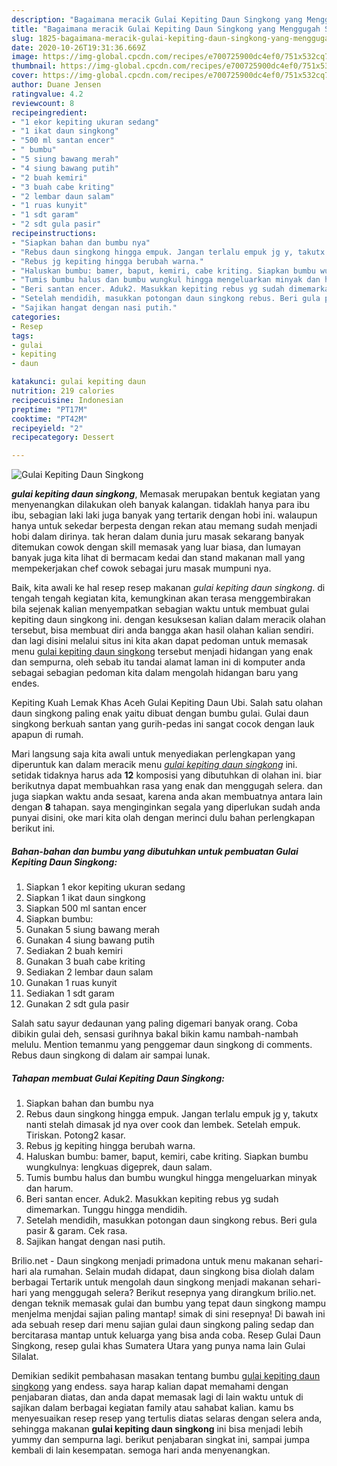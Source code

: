 ```yaml
---
description: "Bagaimana meracik Gulai Kepiting Daun Singkong yang Menggugah Selera"
title: "Bagaimana meracik Gulai Kepiting Daun Singkong yang Menggugah Selera"
slug: 1825-bagaimana-meracik-gulai-kepiting-daun-singkong-yang-menggugah-selera
date: 2020-10-26T19:31:36.669Z
image: https://img-global.cpcdn.com/recipes/e700725900dc4ef0/751x532cq70/gulai-kepiting-daun-singkong-foto-resep-utama.jpg
thumbnail: https://img-global.cpcdn.com/recipes/e700725900dc4ef0/751x532cq70/gulai-kepiting-daun-singkong-foto-resep-utama.jpg
cover: https://img-global.cpcdn.com/recipes/e700725900dc4ef0/751x532cq70/gulai-kepiting-daun-singkong-foto-resep-utama.jpg
author: Duane Jensen
ratingvalue: 4.2
reviewcount: 8
recipeingredient:
- "1 ekor kepiting ukuran sedang"
- "1 ikat daun singkong"
- "500 ml santan encer"
- " bumbu"
- "5 siung bawang merah"
- "4 siung bawang putih"
- "2 buah kemiri"
- "3 buah cabe kriting"
- "2 lembar daun salam"
- "1 ruas kunyit"
- "1 sdt garam"
- "2 sdt gula pasir"
recipeinstructions:
- "Siapkan bahan dan bumbu nya"
- "Rebus daun singkong hingga empuk. Jangan terlalu empuk jg y, takutx nanti stelah dimasak jd nya over cook dan lembek. Setelah empuk. Tiriskan. Potong2 kasar."
- "Rebus jg kepiting hingga berubah warna."
- "Haluskan bumbu: bamer, baput, kemiri, cabe kriting. Siapkan bumbu wungkulnya: lengkuas digeprek, daun salam."
- "Tumis bumbu halus dan bumbu wungkul hingga mengeluarkan minyak dan harum."
- "Beri santan encer. Aduk2. Masukkan kepiting rebus yg sudah dimemarkan. Tunggu hingga mendidih."
- "Setelah mendidih, masukkan potongan daun singkong rebus. Beri gula pasir &amp; garam. Cek rasa."
- "Sajikan hangat dengan nasi putih."
categories:
- Resep
tags:
- gulai
- kepiting
- daun

katakunci: gulai kepiting daun 
nutrition: 219 calories
recipecuisine: Indonesian
preptime: "PT17M"
cooktime: "PT42M"
recipeyield: "2"
recipecategory: Dessert

---
```



![Gulai Kepiting Daun Singkong](https://img-global.cpcdn.com/recipes/e700725900dc4ef0/751x532cq70/gulai-kepiting-daun-singkong-foto-resep-utama.jpg)

<b><i>gulai kepiting daun singkong</i></b>, Memasak merupakan bentuk kegiatan yang menyenangkan dilakukan oleh banyak kalangan. tidaklah hanya para ibu ibu, sebagian laki laki juga banyak yang tertarik dengan hobi ini. walaupun hanya untuk sekedar berpesta dengan rekan atau memang sudah menjadi hobi dalam dirinya. tak heran dalam dunia juru masak sekarang banyak ditemukan cowok dengan skill memasak yang luar biasa, dan lumayan banyak juga kita lihat di bermacam kedai dan stand makanan mall yang mempekerjakan chef cowok sebagai juru masak mumpuni nya.

Baik, kita awali ke hal resep resep makanan <i>gulai kepiting daun singkong</i>. di tengah tengah kegiatan kita, kemungkinan akan terasa menggembirakan bila sejenak kalian menyempatkan sebagian waktu untuk membuat gulai kepiting daun singkong ini. dengan kesuksesan kalian dalam meracik olahan tersebut, bisa membuat diri anda bangga akan hasil olahan kalian sendiri. dan lagi disini melalui situs ini kita akan dapat pedoman untuk memasak menu <u>gulai kepiting daun singkong</u> tersebut menjadi hidangan yang enak dan sempurna, oleh sebab itu tandai alamat laman ini di komputer anda sebagai sebagian pedoman kita dalam mengolah hidangan baru yang endes.

Kepiting Kuah Lemak Khas Aceh Gulai Kepiting Daun Ubi. Salah satu olahan daun singkong paling enak yaitu dibuat dengan bumbu gulai. Gulai daun singkong berkuah santan yang gurih-pedas ini sangat cocok dengan lauk apapun di rumah.


Mari langsung saja kita awali untuk menyediakan perlengkapan yang diperuntuk kan dalam meracik menu <u><i>gulai kepiting daun singkong</i></u> ini. setidak tidaknya harus ada <b>12</b> komposisi yang dibutuhkan di olahan ini. biar berikutnya dapat membuahkan rasa yang enak dan menggugah selera. dan juga siapkan waktu anda sesaat, karena anda akan membuatnya antara lain dengan <b>8</b> tahapan. saya menginginkan segala yang diperlukan sudah anda punyai disini, oke mari kita olah dengan merinci dulu bahan perlengkapan berikut ini.

<!--inarticleads1-->

##### Bahan-bahan dan bumbu yang dibutuhkan untuk pembuatan Gulai Kepiting Daun Singkong:

1. Siapkan 1 ekor kepiting ukuran sedang
1. Siapkan 1 ikat daun singkong
1. Siapkan 500 ml santan encer
1. Siapkan  bumbu:
1. Gunakan 5 siung bawang merah
1. Gunakan 4 siung bawang putih
1. Sediakan 2 buah kemiri
1. Gunakan 3 buah cabe kriting
1. Sediakan 2 lembar daun salam
1. Gunakan 1 ruas kunyit
1. Sediakan 1 sdt garam
1. Gunakan 2 sdt gula pasir


Salah satu sayur dedaunan yang paling digemari banyak orang. Coba dibikin gulai deh, sensasi gurihnya bakal bikin kamu nambah-nambah melulu. Mention temanmu yang penggemar daun singkong di comments. Rebus daun singkong di dalam air sampai lunak. 

<!--inarticleads2-->

##### Tahapan membuat Gulai Kepiting Daun Singkong:

1. Siapkan bahan dan bumbu nya
1. Rebus daun singkong hingga empuk. Jangan terlalu empuk jg y, takutx nanti stelah dimasak jd nya over cook dan lembek. Setelah empuk. Tiriskan. Potong2 kasar.
1. Rebus jg kepiting hingga berubah warna.
1. Haluskan bumbu: bamer, baput, kemiri, cabe kriting. Siapkan bumbu wungkulnya: lengkuas digeprek, daun salam.
1. Tumis bumbu halus dan bumbu wungkul hingga mengeluarkan minyak dan harum.
1. Beri santan encer. Aduk2. Masukkan kepiting rebus yg sudah dimemarkan. Tunggu hingga mendidih.
1. Setelah mendidih, masukkan potongan daun singkong rebus. Beri gula pasir &amp; garam. Cek rasa.
1. Sajikan hangat dengan nasi putih.


Brilio.net - Daun singkong menjadi primadona untuk menu makanan sehari-hari ala rumahan. Selain mudah didapat, daun singkong bisa diolah dalam berbagai Tertarik untuk mengolah daun singkong menjadi makanan sehari-hari yang menggugah selera? Berikut resepnya yang dirangkum brilio.net. dengan teknik memasak gulai dan bumbu yang tepat daun singkong mampu menjelma menjdai sajian paling mantap! simak di sini resepnya! Di bawah ini ada sebuah resep dari menu sajian gulai daun singkong paling sedap dan bercitarasa mantap untuk keluarga yang bisa anda coba. Resep Gulai Daun Singkong, resep gulai khas Sumatera Utara yang punya nama lain Gulai Silalat. 

Demikian sedikit pembahasan masakan tentang bumbu <u>gulai kepiting daun singkong</u> yang endess. saya harap kalian dapat memahami dengan penjabaran diatas, dan anda dapat memasak lagi di lain waktu untuk di sajikan dalam berbagai kegiatan family atau sahabat kalian. kamu bs menyesuaikan resep resep yang tertulis diatas selaras dengan selera anda, sehingga makanan <b>gulai kepiting daun singkong</b> ini bisa menjadi lebih yummy dan sempurna lagi. berikut penjabaran singkat ini, sampai jumpa kembali di lain kesempatan. semoga hari anda menyenangkan.
